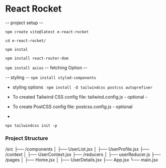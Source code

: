 # React Rocket
-- project setup --

`npm create vite@latest e-react-rocket`

`cd e-react-rocket/`

`npm instal`

`npm install react-router-dom`

`npm install axios` -- fetching Option --

-- styling --
`npm install styled-components`

- styling options
` npm install -D tailwindcss postcss autoprefixer`

- To created Tailwind CSS config file: tailwind.config.js - optional -
- To create PostCSS config file: postcss.config.js - optional
- 
`npx tailwindcss init -p`

### Project Structure
/src
 ├── /components
 │   ├── UserList.jsx
 │   ├── UserProfile.jsx
 ├── /context
 │   ├── UserContext.jsx
 ├── /reducers
 │   ├── userReducer.js
 ├── /pages
 │   ├── Home.jsx
 │   ├── UserDetails.jsx
 ├── App.jsx
 └── main.jsx


